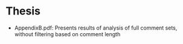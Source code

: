 # Thesis

* AppendixB.pdf: Presents results of analysis of full comment sets, without filtering based on comment length 
